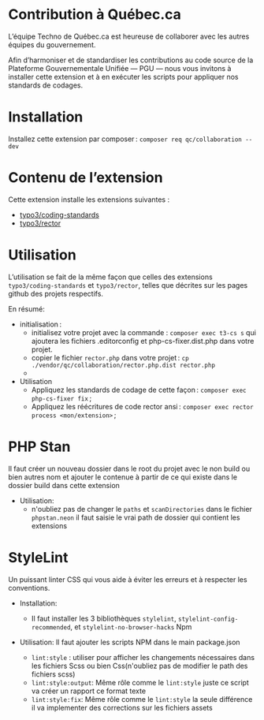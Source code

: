 # Contribution à Québec.ca

L’équipe Techno de Québec.ca est heureuse de collaborer avec les autres équipes du gouvernement.

Afin d’harmoniser et de standardiser les contributions au code source de la Plateforme Gouvernementale Unifiée — PGU — nous vous invitons à installer cette extension et à en exécuter les scripts pour appliquer nos standards de codages.

# Installation

Installez cette extension par composer :
`composer req qc/collaboration --dev`

# Contenu de l’extension

Cette extension installe les extensions suivantes :
- [typo3/coding-standards](https://github.com/TYPO3/coding-standards)
- [typo3/rector](https://github.com/sabbelasichon/typo3-rector)

# Utilisation

L’utilisation se fait de la même façon que celles des extensions `typo3/coding-standards` et `typo3/rector`, telles que décrites sur les pages github des projets respectifs.

En résumé:
- initialisation :
  - initialisez votre projet avec la commande : `composer exec t3-cs s` qui ajoutera les fichiers .editorconfig et php-cs-fixer.dist.php dans votre projet.
  - copier le fichier `rector.php` dans votre projet :  `cp ./vendor/qc/collaboration/rector.php.dist rector.php`
  - 
- Utilisation
  - Appliquez les standards de codage de cette façon : `composer exec php-cs-fixer fix` ;
  - Appliquez les réécritures de code rector ansi : `composer exec rector process <mon/extension>` ;

# PHP Stan
Il faut créer un nouveau dossier dans le root du projet avec le non build ou bien autres nom et ajouter le contenue à partir de ce qui existe dans le dossier build dans cette extension
- Utilisation:
    - n'oubliez pas de changer le `paths` et `scanDirectories` dans le fichier `phpstan.neon` il faut saisie le vrai path de dossier qui contient les extensions

# StyleLint
Un puissant linter CSS qui vous aide à éviter les erreurs et à respecter les conventions.

- Installation:
  - Il faut installer les 3 bibliothèques `stylelint`, `stylelint-config-recommended`, et `stylelint-no-browser-hacks` Npm

- Utilisation:
    Il faut ajouter les scripts NPM dans le main package.json
    - `lint:style` : utiliser pour afficher les changements nécessaires dans les fichiers Scss ou bien Css(n'oubliez pas de modifier le path des fichiers scss)
    - `lint:style:output`: Même rôle comme le `lint:style` juste ce script va créer un rapport ce format texte
    - `lint:style:fix`: Même rôle comme le `lint:style` la seule différence il va implementer des corrections sur les fichiers assets
